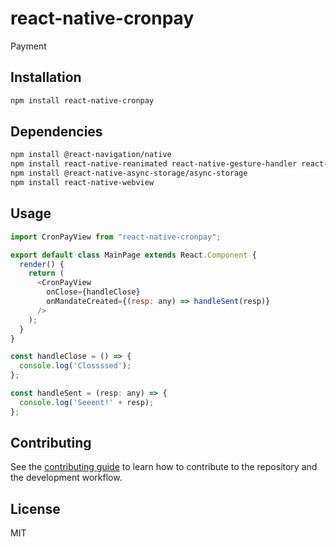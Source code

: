 # react-native-cronpay

Payment

## Installation

```sh
npm install react-native-cronpay
```

## Dependencies

```sh
npm install @react-navigation/native
npm install react-native-reanimated react-native-gesture-handler react-native-screens react-native-safe-area-context @react-native-community/masked-view
npm install @react-native-async-storage/async-storage
npm install react-native-webview
```

## Usage

```js
import CronPayView from "react-native-cronpay";

export default class MainPage extends React.Component {
  render() {
    return (
      <CronPayView
        onClose={handleClose}
        onMandateCreated={(resp: any) => handleSent(resp)}
      />
    );
  }
}

const handleClose = () => {
  console.log('Clossssed');
};

const handleSent = (resp: any) => {
  console.log('Seeent!' + resp);
};
```

## Contributing

See the [contributing guide](CONTRIBUTING.md) to learn how to contribute to the repository and the development workflow.

## License

MIT
